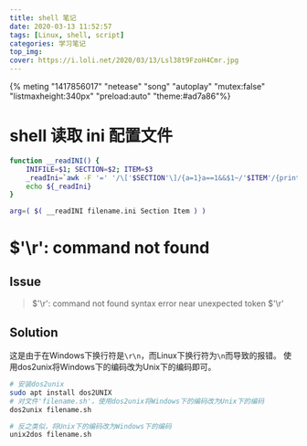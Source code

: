 ```yaml
---
title: shell 笔记
date: 2020-03-13 11:52:57
tags: [Linux, shell, script]
categories: 学习笔记
top_img:
cover: https://i.loli.net/2020/03/13/Lsl38t9FzoH4Cmr.jpg
---
```


{% meting "1417856017" "netease" "song" "autoplay" "mutex:false" "listmaxheight:340px" "preload:auto" "theme:#ad7a86"%}

# shell 读取 ini 配置文件
```bash
function __readINI() {
	INIFILE=$1;	SECTION=$2;	ITEM=$3
	_readIni=`awk -F '=' '/\['$SECTION'\]/{a=1}a==1&&$1~/'$ITEM'/{print $2;exit}' $INIFILE`
	echo ${_readIni}
}

arg=( $( __readINI filename.ini Section Item ) ) 
```

# $'\r': command not found
## Issue
> $'\r': command not found
> syntax error near unexpected token $'\r'

## Solution
这是由于在Windows下换行符是`\r\n`，而Linux下换行符为`\n`而导致的报错。
使用dos2unix将Windows下的编码改为Unix下的编码即可。
```bash
# 安装dos2unix
sudo apt install dos2UNIX 
# 对文件'filename.sh'，使用dos2unix将Windows下的编码改为Unix下的编码
dos2unix filename.sh

# 反之类似，将Unix下的编码改为Windows下的编码
unix2dos filename.sh
```